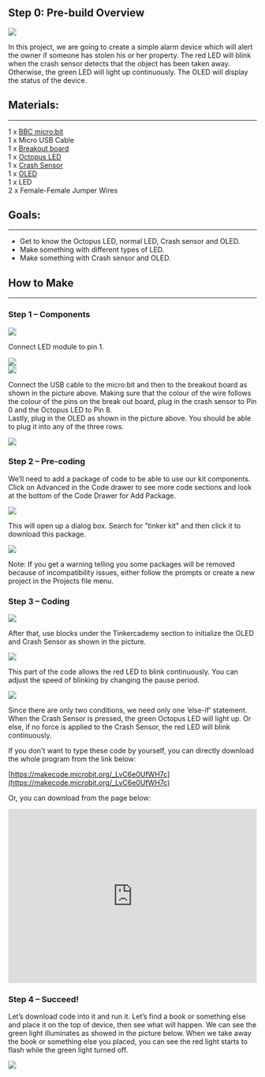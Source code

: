 

## Step 0: Pre-build Overview    

![](https://i.imgur.com/mNlJj4l.png)  

In this project, we are going to create a simple alarm device which will alert the owner if someone has stolen his or her property. The red LED will blink when the crash sensor detects that the object has been taken away. Otherwise, the green LED will light up continuously. The OLED will display the status of the device.  

## Materials:    
---   

1 x [BBC micro:bit](http://www.elecfreaks.com/estore/micro-bit-board.html)    
1 x Micro USB Cable    
1 x [Breakout board](http://www.elecfreaks.com/estore/elecfreaks-micro-bit-breakout-board.html)    
1 x [Octopus LED](https://www.elecfreaks.com/estore/octopus-5mm-led-brick-obled-white.html)    
1 x [Crash Sensor](https://www.elecfreaks.com/estore/octopus-crash-sensor-brick.html)     
1 x [OLED](https://www.elecfreaks.com/estore/iic-oled.html)    
1 x LED    
2 x Female-Female Jumper Wires    


## Goals:    
---  

- Get to know the Octopus LED, normal LED, Crash sensor and OLED.   
- Make something with different types of LED.  
- Make something with Crash sensor and OLED.  


## How to Make    
---  

### Step 1 – Components    

![](https://i.imgur.com/208tSHD.jpg)  

Connect LED module to pin 1.  

![](https://i.imgur.com/wGQpzcn.jpg)  
![](https://i.imgur.com/9yVjSuC.jpg)  

Connect the USB cable to the micro:bit and then to the breakout board as shown in the picture above. Making sure that the colour of the wire follows the colour of the pins on the break out board, plug in the crash sensor to Pin 0 and the Octopus LED to Pin 8.   
Lastly, plug in the OLED as shown in the picture above. You should be able to plug it into any of the three rows.  

![](https://i.imgur.com/LQkLriL.jpg)  

### Step 2 – Pre-coding    
We’ll need to add a package of code to be able to use our kit components. Click on Advanced in the Code drawer to see more code sections and look at the bottom of the Code Drawer for Add Package.  

![](https://i.imgur.com/W9LqWIQ.jpg)  

This will open up a dialog box. Search for "tinker kit" and then click it to download this package.  

![](https://i.imgur.com/JjXJhoP.png)  

Note: If you get a warning telling you some packages will be removed because of incompatibility issues, either follow the prompts or create a new project in the Projects file menu.  

### Step 3 – Coding    

![](https://i.imgur.com/yVtxeb2.jpg)  

After that, use blocks under the Tinkercademy section to initialize the OLED and Crash Sensor as shown in the picture.  

![](https://i.imgur.com/z6Gzehg.jpg)  

This part of the code allows the red LED to blink continuously. You can adjust the speed of blinking by changing the pause period.  

![](https://i.imgur.com/6avB2r8.jpg)  

Since there are only two conditions, we need only one ‘else-if’ statement. When the Crash Sensor is pressed, the green Octopus LED will light up. Or else, if no force is applied to the Crash Sensor, the red LED will blink continuously.  

If you don't want to type these code by yourself, you can directly download the whole program from the link below:  

[https://makecode.microbit.org/_LvC6e0UfWH7c](https://makecode.microbit.org/_LvC6e0UfWH7c)  

Or, you can download from the page below:  

<div style="position:relative;height:0;padding-bottom:70%;overflow:hidden;"><iframe style="position:absolute;top:0;left:0;width:100%;height:100%;" src="https://makecode.microbit.org/#pub:_LvC6e0UfWH7c" frameborder="0" sandbox="allow-popups allow-forms allow-scripts allow-same-origin"></iframe></div>  


### Step 4 – Succeed!    

Let’s download code into it and run it. Let’s find a book or something else and place it on the top of device, then see what will happen. We can see the green light illuminates as showed in the picture below. When we take away the book or something else you placed, you can see the red light starts to flash while the green light turned off.  

![](https://i.imgur.com/wpyHSOF.jpg)   
